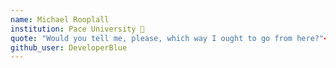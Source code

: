 ```yaml
---
name: Michael Rooplall
institution: Pace University 🚩
quote: "Would you tell me, please, which way I ought to go from here?"<br>That depends a good deal on where you want to get to."<br>"I don't much care where –"<br>"Then it doesn't matter which way you go."<br>"...so long as I get somewhere"<br>"Oh, you’re sure to do that, if only you walk long enough."<br>
github_user: DeveloperBlue
---
```

